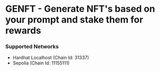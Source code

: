# GENFT - Generate NFT's based on your prompt and stake them for rewards

### Supported Networks

- Hardhat Localhost (Chain Id: 31337)
- Sepolia (Chain Id: 11155111)
